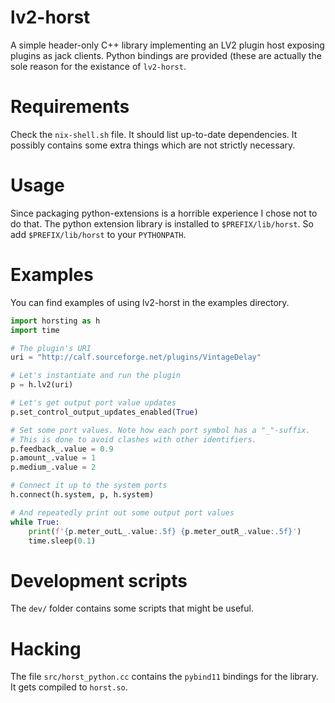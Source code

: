 # lv2-horst

A simple header-only C++ library implementing an LV2 plugin host exposing plugins as jack clients. Python bindings are provided (these are actually the sole reason for the existance of `lv2-horst`.

# Requirements

Check the `nix-shell.sh` file. It should list up-to-date dependencies. It possibly contains some extra things which are not strictly necessary.

# Usage

Since packaging python-extensions is a horrible experience I chose not to do that. The python extension library is installed to `$PREFIX/lib/horst`. So add `$PREFIX/lib/horst` to your `PYTHONPATH`.

# Examples

You can find examples of using lv2-horst in the examples directory.

```python
import horsting as h
import time 

# The plugin's URI
uri = "http://calf.sourceforge.net/plugins/VintageDelay"

# Let's instantiate and run the plugin
p = h.lv2(uri)

# Let's get output port value updates
p.set_control_output_updates_enabled(True)

# Set some port values. Note how each port symbol has a "_"-suffix.
# This is done to avoid clashes with other identifiers.
p.feedback_.value = 0.9
p.amount_.value = 1
p.medium_.value = 2

# Connect it up to the system ports
h.connect(h.system, p, h.system)

# And repeatedly print out some output port values
while True:
    print(f'{p.meter_outL_.value:.5f} {p.meter_outR_.value:.5f}')
    time.sleep(0.1)
```

# Development scripts

The `dev/` folder contains some scripts that might be useful.

# Hacking

The file `src/horst_python.cc` contains the `pybind11` bindings for the library. It gets compiled to `horst.so`.
